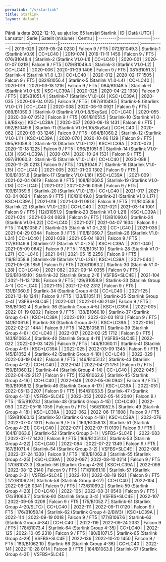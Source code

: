 ```yaml
---
permalink: "/v/starlink"
title: Starlink
layout: default
---
```


Până la data 2022-12-10, au ajut loc 65 lansări Starlink
| ID       | Dată (UTC)      | Lansator       | Serie        | Satelit (misiune)                      | Centru      |
|:---------|:----------------|:---------------|:-------------|:---------------------------------------|:------------|
| 2019-029 | 2019-05-24 0230 | Falcon 9 / FT5 | 072/B1049.3  | Starlink-1 (Starlink V0.9)             | CC+LC40     |
| 2019-074 | 2019-11-11 1456 | Falcon 9 / FT5 | 076/B1048.4  | Starlink-2 (Starlink V1.0-L1)          | CC+LC40     |
| 2020-001 | 2020-01-07 0219 | Falcon 9 / FT5 | 079/B1049.4  | Starlink-3 (Starlink V1.0-L2)          | CC+LC40     |
| 2020-006 | 2020-01-29 1406 | Falcon 9 / FT5 | 081/B1051.3  | Starlink-4 (Starlink V1.0-L3)          | CC+LC40     |
| 2020-012 | 2020-02-17 1505 | Falcon 9 / FT5 | 082/B1056.4  | Starlink-5 (Starlink V1.0-L4)          | CC+LC40     |
| 2020-019 | 2020-03-18 1216 | Falcon 9 / FT5 | 084/B1048.5  | Starlink-6 (Starlink V1.0-L5)          | KSC+LC39A   |
| 2020-025 | 2020-04-22 1930 | Falcon 9 / FT5 | 085/B1051.4  | Starlink-7 (Starlink V1.0-L6)          | KSC+LC39A   |
| 2020-035 | 2020-06-04 0125 | Falcon 9 / FT5 | 087/B1049.5  | Starlink-8 (Starlink V1.0-L7)          | CC+LC40     |
| 2020-038 | 2020-06-13 0921 | Falcon 9 / FT5 | 088/B1059.3  | Starlink-9 (Starlink V1.0-L8/SkySat)   | CC+LC40     |
| 2020-055 | 2020-08-07 0512 | Falcon 9 / FT5 | 091/B1051.5  | Starlink-10 (Starlink V1.0-L9/BSky)    | KSC+LC39A   |
| 2020-057 | 2020-08-18 1431 | Falcon 9 / FT5 | 092/B1049.6  | Starlink-11 (Starlink V1.0-L10/SkySat) | CC+LC40     |
| 2020-062 | 2020-09-03 1246 | Falcon 9 / FT5 | 094/B1060.2  | Starlink-12 (Starlink V1.0-L11)        | KSC+LC39A   |
| 2020-070 | 2020-10-06 1129 | Falcon 9 / FT5 | 095/B1058.3  | Starlink-13 (Starlink V1.0-L12)        | KSC+LC39A   |
| 2020-073 | 2020-10-18 1225 | Falcon 9 / FT5 | 096/B1051.6  | Starlink-14 (Starlink V1.0-L13)        | KSC+LC39A   |
| 2020-074 | 2020-10-24 1531 | Falcon 9 / FT5 | 097/B1060.3  | Starlink-15 (Starlink V1.0-L14)        | CC+LC40     |
| 2020-088 | 2020-11-25 0213 | Falcon 9 / FT5 | 101/B1049.7  | Starlink-16 (Starlink V1.0-L15)        | CC+LC40     |
| 2021-005 | 2021-01-20 1302 | Falcon 9 / FT5 | 106/B1051.8  | Starlink-17 (Starlink V1.0-L16)        | KSC+LC39A   |
| 2021-009 | 2021-02-04 0619 | Falcon 9 / FT5 | 108/B1060.5  | Starlink-19 (Starlink V1.0-L18)        | CC+LC40     |
| 2021-012 | 2021-02-16 0359 | Falcon 9 / FT5 | 109/B1059.6  | Starlink-20 (Starlink V1.0-L19)        | CC+LC40     |
| 2021-017 | 2021-03-04 0824 | Falcon 9 / FT5 | 110/B1049.8  | Starlink-21 (Starlink V1.0-L17)        | KSC+LC39A   |
| 2021-018 | 2021-03-11 0813 | Falcon 9 / FT5 | 111/B1058.6  | Starlink-22 (Starlink V1.0-L20)        | CC+LC40     |
| 2021-021 | 2021-03-14 1001 | Falcon 9 / FT5 | 112/B1051.9  | Starlink-23 (Starlink V1.0-L21)        | KSC+LC39A   |
| 2021-024 | 2021-03-24 0828 | Falcon 9 / FT5 | 113/B1060.6  | Starlink-24 (Starlink V1.0-L22)        | CC+LC40     |
| 2021-027 | 2021-04-07 1634 | Falcon 9 / FT5 | 114/B1058.7  | Starlink-25 (Starlink V1.0-L23)        | CC+LC40     |
| 2021-036 | 2021-04-29 0344 | Falcon 9 / FT5 | 116/B1060.7  | Starlink-26 (Starlink V1.0-L24)        | CC+LC40     |
| 2021-038 | 2021-05-04 1901 | Falcon 9 / FT5 | 117/B1049.9  | Starlink-27 (Starlink V1.0-L25)        | KSC+LC39A   |
| 2021-040 | 2021-05-09 0642 | Falcon 9 / FT5 | 118/B1051.10 | Starlink-28 (Starlink V1.0-L27)        | CC+LC40     |
| 2021-041 | 2021-05-15 2256 | Falcon 9 / FT5 | 119/B1058.8  | Starlink-29 (Starlink V1.0-L26)        | KSC+LC39A   |
| 2021-044 | 2021-05-26 1859 | Falcon 9 / FT5 | 120/B1063.2  | Starlink-30 (Starlink V1.0-L28)        | CC+LC40     |
| 2021-082 | 2021-09-14 0355 | Falcon 9 / FT5 | 126/B1049.10 | Starlink-32 (Starlink Group 2-1)       | VSFBS+SLC4E |
| 2021-104 | 2021-11-13 1218 | Falcon 9 / FT5 | 129/B1058.9  | Starlink-33 (Starlink Group 4-1)       | CC+LC40     |
| 2021-115 | 2021-12-02 2312 | Falcon 9 / FT5 | 131/B1060.9  | Starlink-34 (Starlink Group 4-3)       | CC+LC40     |
| 2021-125 | 2021-12-18 1241 | Falcon 9 / FT5 | 133/B1051.11 | Starlink-35 (Starlink Group 4-4)       | VSFBS+SLC4E |
| 2022-001 | 2022-01-06 2149 | Falcon 9 / FT5 | 136/B1062.4  | Starlink-36 (Starlink Group 4-5)       | KSC+LC39A   |
| 2022-005 | 2022-01-19 0202 | Falcon 9 / FT5 | 138/B1060.10 | Starlink-37 (Starlink Group 4-6)       | KSC+LC39A   |
| 2022-010 | 2022-02-03 1813 | Falcon 9 / FT5 | 141/B1061.6  | Starlink-38 (Starlink Group 4-7)       | KSC+LC39A   |
| 2022-016 | 2022-02-21 1444 | Falcon 9 / FT5 | 142/B1058.11 | Starlink-39 (Starlink Group 4-8)       | CC+LC40     |
| 2022-017 | 2022-02-25 1712 | Falcon 9 / FT5 | 143/B1063.4  | Starlink-40 (Starlink Group 4-11)      | VSFBS+SLC4E |
| 2022-022 | 2022-03-03 1425 | Falcon 9 / FT5 | 144/B1060.11 | Starlink-41 (Starlink Group 4-9)       | KSC+LC39A   |
| 2022-025 | 2022-03-09 1345 | Falcon 9 / FT5 | 145/B1052.4  | Starlink-42 (Starlink Group 4-10)      | CC+LC40     |
| 2022-029 | 2022-03-19 0442 | Falcon 9 / FT5 | 146/B1051.12 | Starlink-43 (Starlink Group 4-12)      | CC+LC40     |
| 2022-041 | 2022-04-21 1751 | Falcon 9 / FT5 | 150/B1060.12 | Starlink-44 (Starlink Group 4-14)      | CC+LC40     |
| 2022-045 | 2022-04-29 2127 | Falcon 9 / FT5 | 152/B1062.6  | Starlink-45 (Starlink Group 4-16)      | CC+LC40     |
| 2022-049 | 2022-05-06 0942 | Falcon 9 / FT5 | 153/B1058.12 | Starlink-46 (Starlink Group 4-17)      | KSC+LC39A   |
| 2022-051 | 2022-05-13 2207 | Falcon 9 / FT5 | 154/B1063.5  | Starlink-47 (Starlink Group 4-13)      | VSFBS+SLC4E |
| 2022-052 | 2022-05-14 2040 | Falcon 9 / FT5 | 155/B1073.1  | Starlink-48 (Starlink Group 4-15)      | CC+LC40     |
| 2022-053 | 2022-05-18 1059 | Falcon 9 / FT5 | 156/B1052.5  | Starlink-49 (Starlink Group 4-18)      | KSC+LC39A   |
| 2022-062 | 2022-06-17 1608 | Falcon 9 / FT5 | 159/B1060.13 | Starlink-50 (Starlink Group 4-19)      | KSC+LC39A   |
| 2022-076 | 2022-07-07 1311 | Falcon 9 / FT5 | 163/B1058.13 | Starlink-51 (Starlink Group 4-21)      | CC+LC40     |
| 2022-077 | 2022-07-11 0139 | Falcon 9 / FT5 | 164/B1063.6  | Starlink-52 (Starlink Group 3-1)       | VSFBS+SLC4E |
| 2022-083 | 2022-07-17 1420 | Falcon 9 / FT5 | 166/B1051.13 | Starlink-53 (Starlink Group 4-22)      | CC+LC40     |
| 2022-084 | 2022-07-22 1349 | Falcon 9 / FT5 | 167/B1071.4  | Starlink-54 (Starlink Group 3-2)       | VSFBS+SLC4E |
| 2022-086 | 2022-07-24 1338 | Falcon 9 / FT5 | 168/B1062.8  | Starlink-55 (Starlink Group 4-25)      | KSC+LC39A   |
| 2022-097 | 2022-08-10 0214 | Falcon 9 / FT5 | 170/B1073.3  | Starlink-56 (Starlink Group 4-26)      | KSC+LC39A   |
| 2022-099 | 2022-08-12 2140 | Falcon 9 / FT5 | 171/B1061.10 | Starlink-57 (Starlink Group 3-3)       | VSFBS+SLC4E |
| 2022-101 | 2022-08-19 1921 | Falcon 9 / FT5 | 172/B1062.9  | Starlink-58 (Starlink Group 4-27)      | CC+LC40     |
| 2022-104 | 2022-08-28 0341 | Falcon 9 / FT5 | 173/B1069.2  | Starlink-59 (Starlink Group 4-23)      | CC+LC40     |
| 2022-105 | 2022-08-31 0540 | Falcon 9 / FT5 | 174/B1063.7  | Starlink-60 (Starlink Group 3-4)       | VSFBS+SLC4E |
| 2022-107 | 2022-09-05 0209 | Falcon 9 / FT5 | 175/B1052.7  | Starlink-61 (Starlink Group 4-20/SLTC) | CC+LC40     |
| 2022-111 | 2022-09-11 0120 | Falcon 9 / FT5 | 176/B1058.14 | Starlink-62 (Starlink Group 4-2/BW3)   | KSC+LC39A   |
| 2022-114 | 2022-09-19 0018 | Falcon 9 / FT5 | 177/B1067.6  | Starlink-63 (Starlink Group 4-34)      | CC+LC40     |
| 2022-119 | 2022-09-24 2332 | Falcon 9 / FT5 | 178/B1073.4  | Starlink-64 (Starlink Group 4-35)      | CC+LC40     |
| 2022-125 | 2022-10-05 2310 | Falcon 9 / FT5 | 180/B1071.5  | Starlink-65 (Starlink Group 4-29)      | VSFBS+SLC4E |
| 2022-136 | 2022-10-20 1450 | Falcon 9 / FT5 | 183/B1062.10 | Starlink-66 (Starlink Group 4-36)      | CC+LC40     |
| 2022-141 | 2022-10-28 0114 | Falcon 9 / FT5 | 184/B1063.8  | Starlink-67 (Starlink Group 4-31)      | VSFBS+SLC4E |